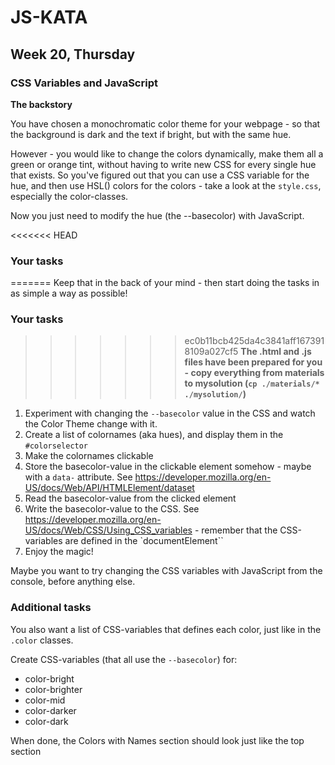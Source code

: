 # JS-KATA
## Week 20, Thursday
### CSS Variables and JavaScript
**The backstory**

You have chosen a monochromatic color theme for your webpage - so that the background is dark and the text if bright, but with the same hue.

However - you would like to change the colors dynamically, make them all a green or orange tint, without having to write new CSS for every single hue that exists. So you've figured out that you can use a CSS variable for the hue, and then use HSL() colors for the colors - take a look at the `style.css`, especially the color-classes.

Now you just need to modify the hue (the --basecolor) with JavaScript.

<<<<<<< HEAD
### Your tasks 
=======
Keep that in the back of your mind - then start doing the tasks in as simple a way as possible!

### Your tasks
>>>>>>> ec0b11bcb425da4c3841aff1673918109a027cf5
__The .html and .js files have been prepared for you - copy everything from materials to mysolution (`cp ./materials/* ./mysolution/`)__

1. Experiment with changing the `--basecolor` value in the CSS and watch the Color Theme change with it.
2. Create a list of colornames (aka hues), and display them in the `#colorselector`
3. Make the colornames clickable 
4. Store the basecolor-value in the clickable element somehow - maybe with a `data-` attribute. See https://developer.mozilla.org/en-US/docs/Web/API/HTMLElement/dataset
5. Read the basecolor-value from the clicked element
6. Write the basecolor-value to the CSS. See https://developer.mozilla.org/en-US/docs/Web/CSS/Using_CSS_variables - remember that the CSS-variables are defined in the `documentElement``
7. Enjoy the magic!

Maybe you want to try changing the CSS variables with JavaScript from the console, before anything else.

### Additional tasks

You also want a list of CSS-variables that defines each color, just like in the `.color` classes.

Create CSS-variables (that all use the `--basecolor`) for:
* color-bright
* color-brighter
* color-mid
* color-darker
* color-dark

When done, the Colors with Names section should look just like the top section
